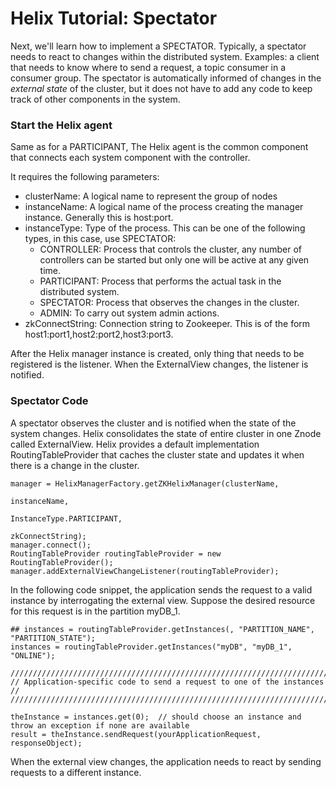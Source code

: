 <!---
Licensed to the Apache Software Foundation (ASF) under one
or more contributor license agreements.  See the NOTICE file
distributed with this work for additional information
regarding copyright ownership.  The ASF licenses this file
to you under the Apache License, Version 2.0 (the
"License"); you may not use this file except in compliance
with the License.  You may obtain a copy of the License at

  http://www.apache.org/licenses/LICENSE-2.0

Unless required by applicable law or agreed to in writing,
software distributed under the License is distributed on an
"AS IS" BASIS, WITHOUT WARRANTIES OR CONDITIONS OF ANY
KIND, either express or implied.  See the License for the
specific language governing permissions and limitations
under the License.
-->

# Helix Tutorial: Spectator

Next, we\'ll learn how to implement a SPECTATOR.  Typically, a spectator needs to react to changes within the distributed system.  Examples: a client that needs to know where to send a request, a topic consumer in a consumer group.  The spectator is automatically informed of changes in the _external state_ of the cluster, but it does not have to add any code to keep track of other components in the system.

### Start the Helix agent

Same as for a PARTICIPANT, The Helix agent is the common component that connects each system component with the controller.

It requires the following parameters:

* clusterName: A logical name to represent the group of nodes
* instanceName: A logical name of the process creating the manager instance. Generally this is host:port.
* instanceType: Type of the process. This can be one of the following types, in this case, use SPECTATOR:
    * CONTROLLER: Process that controls the cluster, any number of controllers can be started but only one will be active at any given time.
    * PARTICIPANT: Process that performs the actual task in the distributed system.
    * SPECTATOR: Process that observes the changes in the cluster.
    * ADMIN: To carry out system admin actions.
* zkConnectString: Connection string to Zookeeper. This is of the form host1:port1,host2:port2,host3:port3.

After the Helix manager instance is created, only thing that needs to be registered is the listener.  When the ExternalView changes, the listener is notified.

### Spectator Code

A spectator observes the cluster and is notified when the state of the system changes. Helix consolidates the state of entire cluster in one Znode called ExternalView.
Helix provides a default implementation RoutingTableProvider that caches the cluster state and updates it when there is a change in the cluster.

```
manager = HelixManagerFactory.getZKHelixManager(clusterName,
                                                          instanceName,
                                                          InstanceType.PARTICIPANT,
                                                          zkConnectString);
manager.connect();
RoutingTableProvider routingTableProvider = new RoutingTableProvider();
manager.addExternalViewChangeListener(routingTableProvider);
```

In the following code snippet, the application sends the request to a valid instance by interrogating the external view.  Suppose the desired resource for this request is in the partition myDB_1.

```
## instances = routingTableProvider.getInstances(, "PARTITION_NAME", "PARTITION_STATE");
instances = routingTableProvider.getInstances("myDB", "myDB_1", "ONLINE");

////////////////////////////////////////////////////////////////////////////////////////////////
// Application-specific code to send a request to one of the instances                        //
////////////////////////////////////////////////////////////////////////////////////////////////

theInstance = instances.get(0);  // should choose an instance and throw an exception if none are available
result = theInstance.sendRequest(yourApplicationRequest, responseObject);

```

When the external view changes, the application needs to react by sending requests to a different instance.  


